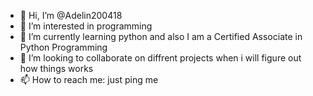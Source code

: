 - 👋 Hi, I’m @Adelin200418
- 👀 I’m interested in programming 
- 🌱 I’m currently learning python and also I am a  Certified Associate in Python Programming 
- 💞️ I’m looking to collaborate on diffrent projects when i will figure out how things works
- 📫 How to reach me: just ping me

<!---
Adelin200418/Adelin200418 is a ✨ special ✨ repository because its `README.md` (this file) appears on your GitHub profile.
You can click the Preview link to take a look at your changes.
--->
